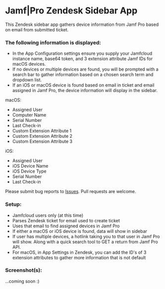 # Jamf|Pro Zendesk Sidebar App

This Zendesk sidebar app gathers device information from Jamf Pro based on email from submitted ticket.

### The following information is displayed:

* In the App Configuration settings ensure you supply your Jamfcloud instance name, base64 token, and 3 extension attribute Jamf IDs for macOS devices.
* If no devices or multiple devices are found, you will be prompted with a search bar to gather information based on a chosen search term and dropdown list.
* If an iOS or macOS device is found based on email in ticket and email assigned in Jamf Pro, the device information will display in the sidebar.

macOS:
- Assigned User
- Computer Name
- Serial Number
- Last Check-in
- Custom Extension Attribute 1
- Custom Extension Attribute 2
- Custom Extension Attribute 3

iOS:
- Assigned User
- iOS Device Name
- iOS Device Type
- Serial Number
- Last Check-in

Please submit bug reports to [Issues](https://github.com/krypted/jamf_zendesk/issues). Pull requests are welcome.

### Setup:

- Jamfcloud users only (at this time)
- Parses Zendesk ticket for email used to create ticket
- Uses that email to find assigned devices in Jamf Pro
- If either a macOS or iOS device is found, data will show in sidebar
- If user has multiple devices, a hotlink taking you to that user in Jamf Pro will show. Along with a quick search tool to GET a return from Jamf Pro API.
- For macOS, in App Settings in Zendesk, you can add the ID's of 3 extension attributes to gather more information that is not default

### Screenshot(s):
...coming soon :)
